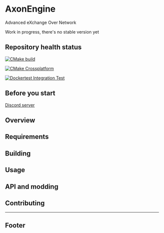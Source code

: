 # AxonEngine

Advanced eXchange Over Network

Work in progress, there's no stable version yet

## Repository health status

[![CMake build](https://github.com/kbrddestroyer/AxonEngine/actions/workflows/cmake-project.yml/badge.svg)](https://github.com/kbrddestroyer/AxonEngine/actions/workflows/cmake-project.yml)

[![CMake Crossplatform](https://github.com/kbrddestroyer/AxonEngine/actions/workflows/cmake-multi-platform.yml/badge.svg)](https://github.com/kbrddestroyer/AxonEngine/actions/workflows/cmake-multi-platform.yml)

[![Dockertest Integration Test](https://github.com/kbrddestroyer/AxonEngine/actions/workflows/dockertest.yml/badge.svg?branch=main&event=workflow_dispatch)](https://github.com/kbrddestroyer/AxonEngine/actions/workflows/dockertest.yml)

## Before you start

[Discord server](https://discord.gg/FQvZhSeHrr)

## Overview

## Requirements

## Building

## Usage

## API and modding

## Contributing

---
## Footer
